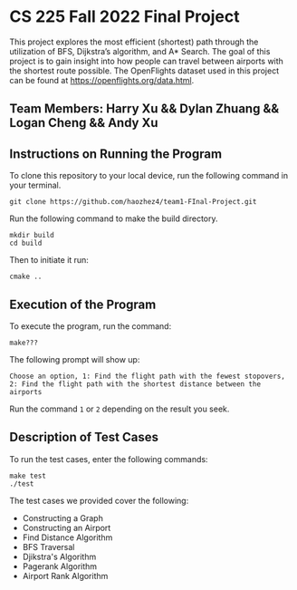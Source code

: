 # CS 225 Fall 2022 Final Project
This project explores the most efficient (shortest) path through the utilization of BFS, Dijkstra’s algorithm, and A* Search. The goal of this project is to gain insight into how people can travel between airports with the shortest route possible. The OpenFlights dataset used in this project can be found at https://openflights.org/data.html.

## Team Members: Harry Xu && Dylan Zhuang && Logan Cheng && Andy Xu

## Instructions on Running the Program

To clone this repository to your local device, run the following command in your terminal.
```
git clone https://github.com/haozhez4/team1-FInal-Project.git
```

Run the following command to make the build directory.
```
mkdir build
cd build
```

Then to initiate it run:
```
cmake ..
```
## Execution of the Program

To execute the program, run the command:
```
make???
```

The following prompt will show up:
```
Choose an option, 1: Find the flight path with the fewest stopovers, 2: Find the flight path with the shortest distance between the airports
```
Run the command ``` 1 ``` or ``` 2 ``` depending on the result you seek.

## Description of Test Cases

To run the test cases, enter the following commands:
```
make test
./test
```
The test cases we provided cover the following:
* Constructing a Graph
* Constructing an Airport
* Find Distance Algorithm
* BFS Traversal
* Djikstra's Algorithm
* Pagerank Algorithm
* Airport Rank Algorithm
